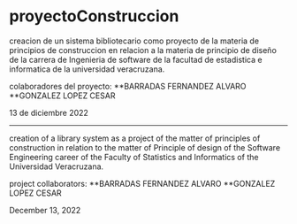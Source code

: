 # proyectoConstruccion
creacion de un sistema bibliotecario como proyecto de la materia de principios de construccion en relacion a la materia de 
principio de diseño de la carrera de Ingenieria de software de la facultad de estadistica e informatica de la universidad veracruzana.

colaboradores del proyecto:
**BARRADAS FERNANDEZ ALVARO
**GONZALEZ LOPEZ CESAR

13 de diciembre 2022

--------------------------------------------------------------------------------------

creation of a library system as a project of the matter of principles of construction in relation to the matter of Principle of design of 
the Software Engineering career of the Faculty of Statistics and Informatics of the Universidad Veracruzana.

project collaborators: 
**BARRADAS FERNANDEZ ALVARO 
**GONZALEZ LOPEZ CESAR 

December 13, 2022
